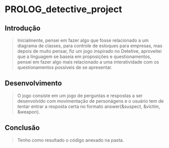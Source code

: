 # PROLOG_detective_project

## Introdução

> Inicialmente, pensei em fazer algo que fosse relacionado a um diagrama de classes, para controle de estoques para empresas, mas depois de muito pensar, fiz um jogo inspirado no Detetive, aproveitei que a linguagem se baseia em proposições e questionamentos, pensei em fazer algo mais relacionado a uma interatividade com os questionamentos possíveis de se apresentar.

## Desenvolvimento

> O jogo consiste em um jogo de perguntas e respostas a ser desenvolvido com movimentação de personágens e o usuário tem de tentar entrar a resposta certa no formato answer(&suspect, &victim, &weapon).

## Conclusão

> Tenho como resultado o código anexado na pasta.
